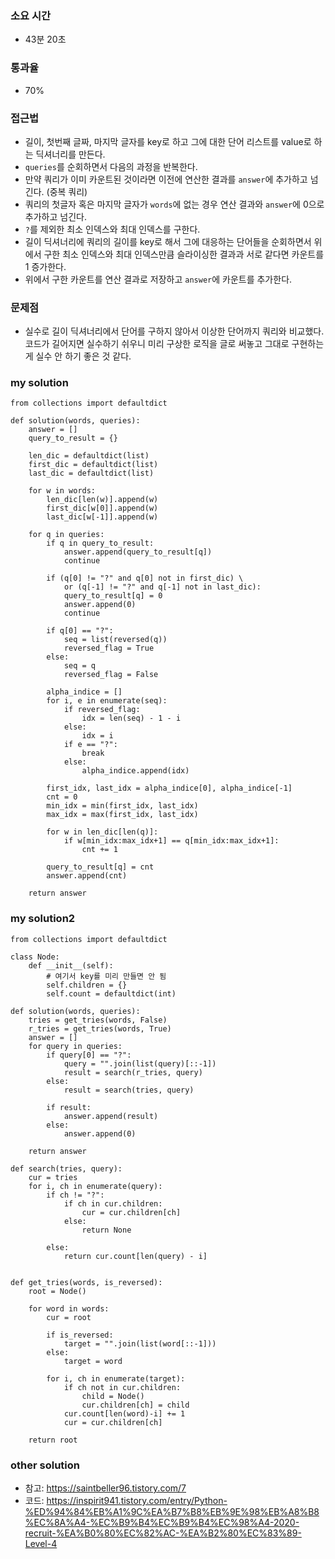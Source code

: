 ### 소요 시간
- 43분 20초

### 통과율
- 70%

### 접근법
- 길이, 첫번째 글짜, 마지막 글자를 key로 하고 그에 대한 단어 리스트를 value로 하는 딕셔너리를 만든다.
- `queries`를 순회하면서 다음의 과정을 반복한다.
- 만약 쿼리가 이미 카운트된 것이라면 이전에 연산한 결과를 `answer`에 추가하고 넘긴다. (중복 쿼리)
- 쿼리의 첫글자 혹은 마지막 글자가 `words`에 없는 경우 연산 결과와 `answer`에 0으로 추가하고 넘긴다.
- `?`를 제외한 최소 인덱스와 최대 인덱스를 구한다.
- 길이 딕셔너리에 쿼리의 길이를 key로 해서 그에 대응하는 단어들을 순회하면서 위에서 구한 최소 인덱스와 최대 인덱스만큼 슬라이싱한 결과과 서로 같다면 카운트를 1 증가한다.
- 위에서 구한 카운트를 연산 결과로 저장하고 `answer`에 카운트를 추가한다.

### 문제점
- 실수로 길이 딕셔너리에서 단어를 구하지 않아서 이상한 단어까지 쿼리와 비교했다. 코드가 길어지면 실수하기 쉬우니 미리 구상한 로직을 글로 써놓고 그대로 구현하는 게 실수 안 하기 좋은 것 같다.

### my solution
```
from collections import defaultdict

def solution(words, queries):
    answer = []
    query_to_result = {}
    
    len_dic = defaultdict(list)
    first_dic = defaultdict(list)
    last_dic = defaultdict(list)
    
    for w in words:
        len_dic[len(w)].append(w)
        first_dic[w[0]].append(w)
        last_dic[w[-1]].append(w)
    
    for q in queries:
        if q in query_to_result:
            answer.append(query_to_result[q])
            continue
        
        if (q[0] != "?" and q[0] not in first_dic) \
            or (q[-1] != "?" and q[-1] not in last_dic):
            query_to_result[q] = 0
            answer.append(0)
            continue
        
        if q[0] == "?":
            seq = list(reversed(q))
            reversed_flag = True
        else:
            seq = q
            reversed_flag = False
        
        alpha_indice = []
        for i, e in enumerate(seq):
            if reversed_flag:
                idx = len(seq) - 1 - i
            else:
                idx = i
            if e == "?":
                break
            else:
                alpha_indice.append(idx)
        
        first_idx, last_idx = alpha_indice[0], alpha_indice[-1]
        cnt = 0
        min_idx = min(first_idx, last_idx)
        max_idx = max(first_idx, last_idx)
        
        for w in len_dic[len(q)]:
            if w[min_idx:max_idx+1] == q[min_idx:max_idx+1]:
                cnt += 1
        
        query_to_result[q] = cnt
        answer.append(cnt)
        
    return answer
```

### my solution2
```
from collections import defaultdict

class Node:
    def __init__(self):
        # 여기서 key를 미리 만들면 안 됨
        self.children = {}
        self.count = defaultdict(int)
        
def solution(words, queries):
    tries = get_tries(words, False)
    r_tries = get_tries(words, True)
    answer = []
    for query in queries:
        if query[0] == "?":
            query = "".join(list(query)[::-1])
            result = search(r_tries, query)
        else:
            result = search(tries, query)
        
        if result:
            answer.append(result)
        else:
            answer.append(0)
    
    return answer

def search(tries, query):
    cur = tries
    for i, ch in enumerate(query):
        if ch != "?":
            if ch in cur.children:
                cur = cur.children[ch]
            else:
                return None
        
        else:
            return cur.count[len(query) - i]
        
                
def get_tries(words, is_reversed):
    root = Node()
    
    for word in words:
        cur = root
        
        if is_reversed:
            target = "".join(list(word[::-1]))
        else:
            target = word
            
        for i, ch in enumerate(target):
            if ch not in cur.children:
                child = Node()
                cur.children[ch] = child
            cur.count[len(word)-i] += 1
            cur = cur.children[ch]

    return root
```

### other solution
- 참고: https://saintbeller96.tistory.com/7
- 코드: https://inspirit941.tistory.com/entry/Python-%ED%94%84%EB%A1%9C%EA%B7%B8%EB%9E%98%EB%A8%B8%EC%8A%A4-%EC%B9%B4%EC%B9%B4%EC%98%A4-2020-recruit-%EA%B0%80%EC%82%AC-%EA%B2%80%EC%83%89-Level-4